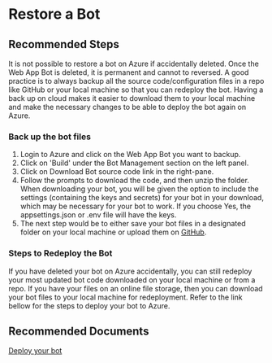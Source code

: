<properties
	pageTitle="Restore a Bot"
	description="Restore a Bot"
	service="Microsoft.BotService"
	resource="botServices"
	authors="meetshamir"
	ms.author="v-anravi,saziz"
	displayOrder="190"
	selfHelpType="resource"
	supportTopicIds="32688658"
	resourceTags=""
	productPesIds="16152"
	cloudEnvironments="public,BlackForest,Fairfax,Mooncake"
	articleId="0E06234B-81EE-4E83-890A-48DA573FA3DA"
/>
# Restore a Bot

## **Recommended Steps**

It is not possible to restore a bot on Azure if accidentally deleted. Once the Web App Bot is deleted, it is permanent and cannot to reversed.
A good practice is to always backup all the source code/configuration files in a repo like GitHub or your local machine so that you can redeploy the bot. Having a back up on cloud makes it easier to download them to your local machine and make the necessary changes to be able to deploy the bot again on Azure.

### Back up the bot files

1. Login to Azure and click on the Web App Bot you want to backup.
2. Click on 'Build' under the Bot Management section on the left panel.
3. Click on Download Bot source code link in the right-pane.
4. Follow the prompts to download the code, and then unzip the folder. When downloading your bot, you will be given the option to include the settings (containing the keys and secrets) for your bot in your download, which may be necessary for your bot to work. If you choose Yes, the appsettings.json or .env file will have the keys.
5. The next step would be to either save your bot files in a designated folder on your local machine or upload them on [GitHub](https://help.github.com/en/github/importing-your-projects-to-github/adding-an-existing-project-to-github-using-the-command-line).

### Steps to Redeploy the Bot

If you have deleted your bot on Azure accidentally, you can still redeploy your most updated bot code downloaded on your local machine or from a repo. If you have your files on an online file storage, then you can download your bot files to your local machine for redeployment.
Refer to the link bellow for the steps to deploy your bot to Azure.

## **Recommended Documents**
[Deploy your bot](https://docs.microsoft.com/azure/bot-service/bot-builder-deploy-az-cli?view=azure-bot-service-4.0&tabs=csharp)

